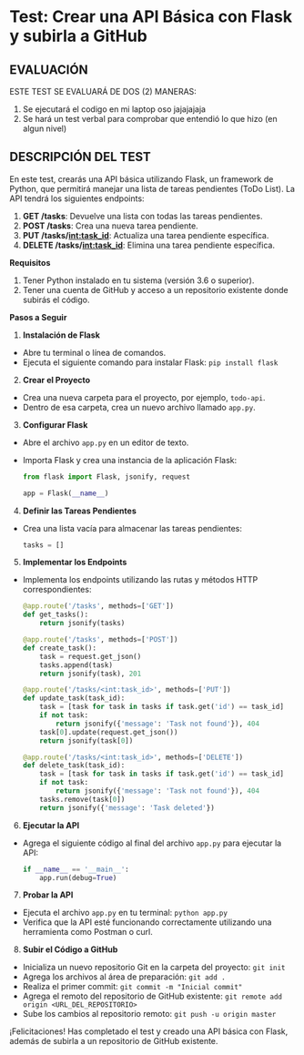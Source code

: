 # Test: Crear una API Básica con Flask y subirla a GitHub

## **EVALUACIÓN**
ESTE TEST SE EVALUARÁ DE DOS (2) MANERAS:
1. Se ejecutará el codigo en mi laptop oso jajajajaja
2. Se hará un test verbal para comprobar que entendió lo que hizo (en algun nivel)
 
## **DESCRIPCIÓN DEL TEST**

En este test, crearás una API básica utilizando Flask, un framework de Python, que permitirá manejar una lista de tareas pendientes (ToDo List). La API tendrá los siguientes endpoints:

1. **GET /tasks**: Devuelve una lista con todas las tareas pendientes.
2. **POST /tasks**: Crea una nueva tarea pendiente.
3. **PUT /tasks/<int:task_id>**: Actualiza una tarea pendiente específica.
4. **DELETE /tasks/<int:task_id>**: Elimina una tarea pendiente específica.

**Requisitos**

1. Tener Python instalado en tu sistema (versión 3.6 o superior).
2. Tener una cuenta de GitHub y acceso a un repositorio existente donde subirás el código.

**Pasos a Seguir**

1. **Instalación de Flask**
  - Abre tu terminal o línea de comandos.
  - Ejecuta el siguiente comando para instalar Flask: `pip install flask`

2. **Crear el Proyecto**
  - Crea una nueva carpeta para el proyecto, por ejemplo, `todo-api`.
  - Dentro de esa carpeta, crea un nuevo archivo llamado `app.py`.

3. **Configurar Flask**
  - Abre el archivo `app.py` en un editor de texto.
  - Importa Flask y crea una instancia de la aplicación Flask:

    ```python
    from flask import Flask, jsonify, request

    app = Flask(__name__)
    ```

4. **Definir las Tareas Pendientes**
  - Crea una lista vacía para almacenar las tareas pendientes:

    ```python
    tasks = []
    ```

5. **Implementar los Endpoints**
  - Implementa los endpoints utilizando las rutas y métodos HTTP correspondientes:

    ```python
    @app.route('/tasks', methods=['GET'])
    def get_tasks():
        return jsonify(tasks)

    @app.route('/tasks', methods=['POST'])
    def create_task():
        task = request.get_json()
        tasks.append(task)
        return jsonify(task), 201

    @app.route('/tasks/<int:task_id>', methods=['PUT'])
    def update_task(task_id):
        task = [task for task in tasks if task.get('id') == task_id]
        if not task:
            return jsonify({'message': 'Task not found'}), 404
        task[0].update(request.get_json())
        return jsonify(task[0])

    @app.route('/tasks/<int:task_id>', methods=['DELETE'])
    def delete_task(task_id):
        task = [task for task in tasks if task.get('id') == task_id]
        if not task:
            return jsonify({'message': 'Task not found'}), 404
        tasks.remove(task[0])
        return jsonify({'message': 'Task deleted'})
    ```

6. **Ejecutar la API**
  - Agrega el siguiente código al final del archivo `app.py` para ejecutar la API:

    ```python
    if __name__ == '__main__':
        app.run(debug=True)
    ```

7. **Probar la API**
  - Ejecuta el archivo `app.py` en tu terminal: `python app.py`
  - Verifica que la API esté funcionando correctamente utilizando una herramienta como Postman o curl.

8. **Subir el Código a GitHub**
  - Inicializa un nuevo repositorio Git en la carpeta del proyecto: `git init`
  - Agrega los archivos al área de preparación: `git add .`
  - Realiza el primer commit: `git commit -m "Inicial commit"`
  - Agrega el remoto del repositorio de GitHub existente: `git remote add origin <URL_DEL_REPOSITORIO>`
  - Sube los cambios al repositorio remoto: `git push -u origin master`

¡Felicitaciones! Has completado el test y creado una API básica con Flask, además de subirla a un repositorio de GitHub existente.